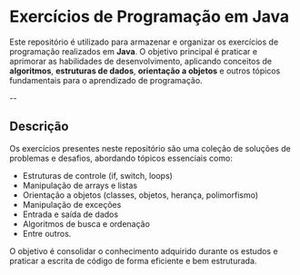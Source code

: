 # Exercícios de Programação em Java

Este repositório é utilizado para armazenar e organizar os exercícios de programação realizados em **Java**. O objetivo principal é praticar e aprimorar as habilidades de desenvolvimento, aplicando conceitos de **algoritmos**, **estruturas de dados**, **orientação a objetos** e outros tópicos fundamentais para o aprendizado de programação.

--

## Descrição

Os exercícios presentes neste repositório são uma coleção de soluções de problemas e desafios, abordando tópicos essenciais como:

- Estruturas de controle (if, switch, loops)
- Manipulação de arrays e listas
- Orientação a objetos (classes, objetos, herança, polimorfismo)
- Manipulação de exceções
- Entrada e saída de dados
- Algoritmos de busca e ordenação
- Entre outros.

O objetivo é consolidar o conhecimento adquirido durante os estudos e praticar a escrita de código de forma eficiente e bem estruturada.
